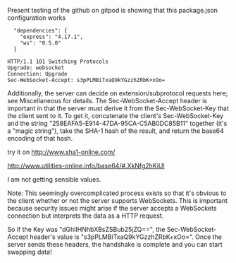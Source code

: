 Present testing of the github on gitpod is showing that this package.json configuration works

```
  "dependencies": {
    "express": "4.17.1",
    "ws": "0.5.0"
  }

```















```
HTTP/1.1 101 Switching Protocols
Upgrade: websocket
Connection: Upgrade
Sec-WebSocket-Accept: s3pPLMBiTxaQ9kYGzzhZRbK+xOo=

```


Additionally, the server can decide on extension/subprotocol requests here; see Miscellaneous for details. The Sec-WebSocket-Accept header is important in that the server must derive it from the Sec-WebSocket-Key that the client sent to it. To get it, concatenate the client's Sec-WebSocket-Key and the string "258EAFA5-E914-47DA-95CA-C5AB0DC85B11" together (it's a "magic string"), take the SHA-1 hash of the result, and return the base64 encoding of that hash.


try it on http://www.sha1-online.com/

http://www.utilities-online.info/base64/#.XkNfg2hKiUl


I am not getting sensible values.

Note: This seemingly overcomplicated process exists so that it's obvious to the client whether or not the server supports WebSockets. This is important because security issues might arise if the server accepts a WebSockets connection but interprets the data as a HTTP request.

So if the Key was "dGhlIHNhbXBsZSBub25jZQ==", the Sec-WebSocket-Accept header's value is "s3pPLMBiTxaQ9kYGzzhZRbK+xOo=". Once the server sends these headers, the handshake is complete and you can start swapping data!



